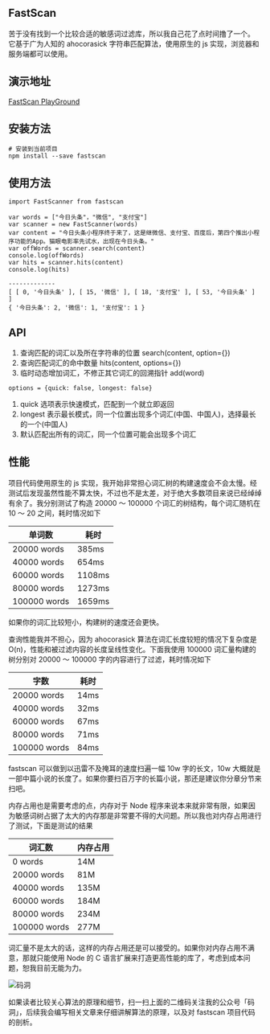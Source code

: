 ## FastScan

苦于没有找到一个比较合适的敏感词过滤库，所以我自己花了点时间撸了一个。
它基于广为人知的 ahocorasick 字符串匹配算法，使用原生的 js 实现，浏览器和服务端都可以使用。

## 演示地址

[FastScan PlayGround](https://pyloque.github.io/fastscan/)

## 安装方法

```
# 安装到当前项目
npm install --save fastscan
```

## 使用方法

```
import FastScanner from fastscan

var words = ["今日头条"，"微信", "支付宝"]
var scanner = new FastScanner(words)
var content = "今日头条小程序终于来了，这是继微信、支付宝、百度后，第四个推出小程序功能的App。猫眼电影率先试水，出现在今日头条。"
var offWords = scanner.search(content)
console.log(offWords)
var hits = scanner.hits(content)
console.log(hits)

-------------
[ [ 0, '今日头条' ], [ 15, '微信' ], [ 18, '支付宝' ], [ 53, '今日头条' ] ]
{ '今日头条': 2, '微信': 1, '支付宝': 1 }
```

## API

1. 查询匹配的词汇以及所在字符串的位置 search(content, option={})
2. 查询匹配词汇的命中数量 hits(content, options={})
3. 临时动态增加词汇，不修正其它词汇的回溯指针 add(word)

```
options = {quick: false, longest: false}
```

1. quick 选项表示快速模式，匹配到一个就立即返回
2. longest 表示最长模式，同一个位置出现多个词汇(中国、中国人)，选择最长的一个(中国人)
3. 默认匹配出所有的词汇，同一个位置可能会出现多个词汇

## 性能

项目代码使用原生的 js 实现，我开始非常担心词汇树的构建速度会不会太慢。经测试后发现虽然性能不算太快，不过也不是太差，对于绝大多数项目来说已经绰绰有余了。我分别测试了构造 20000 ～ 100000 个词汇的树结构，每个词汇随机在 10 ～ 20 之间，耗时情况如下

| 单词数       | 耗时   |
| ------------ | ------ |
| 20000 words  | 385ms  |
| 40000 words  | 654ms  |
| 60000 words  | 1108ms |
| 80000 words  | 1273ms |
| 100000 words | 1659ms |

如果你的词汇比较短小，构建树的速度还会更快。

查询性能我并不担心，因为 ahocorasick 算法在词汇长度较短的情况下复杂度是 O(n)，性能和被过滤内容的长度呈线性变化。下面我使用 100000 词汇量构建的树分别对 20000 ～ 100000 字的内容进行了过滤，耗时情况如下

| 字数         | 耗时 |
| ------------ | ---- |
| 20000 words  | 14ms |
| 40000 words  | 32ms |
| 60000 words  | 67ms |
| 80000 words  | 71ms |
| 100000 words | 84ms |

fastscan 可以做到以迅雷不及掩耳的速度扫遍一幅 10w 字的长文，10w 大概就是一部中篇小说的长度了。如果你要扫百万字的长篇小说，那还是建议你分章分节来扫吧。

内存占用也是需要考虑的点，内存对于 Node 程序来说本来就非常有限，如果因为敏感词树占据了太大的内存那是非常要不得的大问题。所以我也对内存占用进行了测试，下面是测试的结果

| 词汇数       | 内存占用 |
| ------------ | -------- |
| 0 words      | 14M      |
| 20000 words  | 81M      |
| 40000 words  | 135M     |
| 60000 words  | 184M     |
| 80000 words  | 234M     |
| 100000 words | 277M     |

词汇量不是太大的话，这样的内存占用还是可以接受的。如果你对内存占用不满意，那就只能使用 Node 的 C 语言扩展来打造更高性能的库了，考虑到成本问题，恕我目前无能为力。

![码洞](/images/qrcode.jpg)

如果读者比较关心算法的原理和细节，扫一扫上面的二维码关注我的公众号「码洞」，后续我会编写相关文章来仔细讲解算法的原理，以及对 fastscan 项目代码的剖析。
